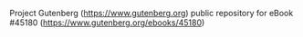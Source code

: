 Project Gutenberg (https://www.gutenberg.org) public repository for eBook #45180 (https://www.gutenberg.org/ebooks/45180)
